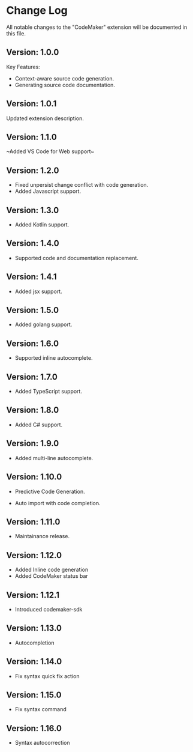 # Change Log

All notable changes to the "CodeMaker" extension will be documented in this file.

## Version: 1.0.0

Key Features:

* Context-aware source code generation.
* Generating source code documentation.

## Version: 1.0.1

Updated extension description.

## Version: 1.1.0

~Added VS Code for Web support~

## Version: 1.2.0

* Fixed unpersist change conflict with code generation.
* Added Javascript support.

## Version: 1.3.0

* Added Kotlin support.

## Version: 1.4.0

* Supported code and documentation replacement.

## Version: 1.4.1

* Added jsx support.

## Version: 1.5.0

* Added golang support.

## Version: 1.6.0

* Supported inline autocomplete.

## Version: 1.7.0

* Added TypeScript support.

## Version: 1.8.0

* Added C# support.

## Version: 1.9.0

* Added multi-line autocomplete.

## Version: 1.10.0

* Predictive Code Generation.

* Auto import with code completion.

## Version: 1.11.0

* Maintainance release.

## Version: 1.12.0

* Added Inline code generation
* Added CodeMaker status bar

## Version: 1.12.1

* Introduced codemaker-sdk

## Version: 1.13.0

* Autocompletion

## Version: 1.14.0

* Fix syntax quick fix action

## Version: 1.15.0

* Fix syntax command

## Version: 1.16.0

* Syntax autocorrection